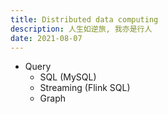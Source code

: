```yaml
---
title: Distributed data computing
description: 人生如逆旅, 我亦是行人
date: 2021-08-07
---
```

* Query
  - SQL       (MySQL)
  - Streaming (Flink SQL)
  - Graph
